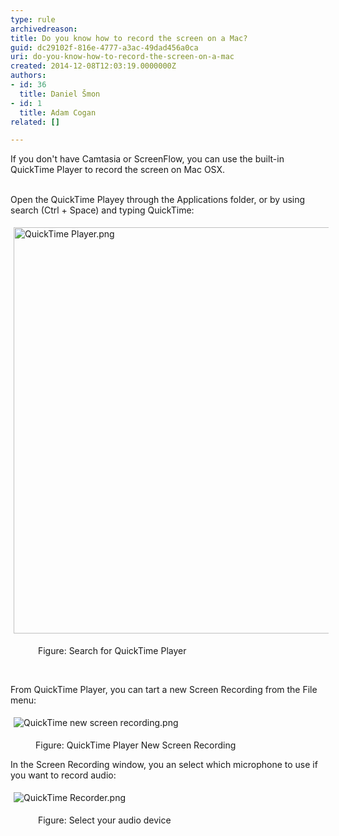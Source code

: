 ```yaml
---
type: rule
archivedreason: 
title: Do you know how to record the screen on a Mac?
guid: dc29102f-816e-4777-a3ac-49dad456a0ca
uri: do-you-know-how-to-record-the-screen-on-a-mac
created: 2014-12-08T12:03:19.0000000Z
authors:
- id: 36
  title: Daniel Šmon
- id: 1
  title: Adam Cogan
related: []

---
```



If you don't have Camtasia or ScreenFlow, you can use the built-in QuickTime Player to record the screen on Mac OSX.
<br><excerpt class='endintro'></excerpt><br>
<p>​Open the QuickTime Playey through the Applications folder, or by using search (Ctrl + Space) and typing QuickTime&#58;</p><dl class="ssw15-rteElement-ImageArea"><img alt="QuickTime Player.png" src="/DesignandPresentation/RulesToBetterVideoRecording/SiteAssets/Pages/Do-you-know-how-to-record-th-screen-on-a-Mac/QuickTime%20Player.png" style="margin&#58;5px;width&#58;650px;" /></dl><dd class="ssw15-rteElement-FigureNormal">&#160;Figure&#58; Search for QuickTime Player</dd><p class="ssw15-rteElement-P">&#160;</p><p class="ssw15-rteElement-P">From QuickTime&#160;Player, you can tart a new&#160;Screen Recording from the File menu&#58;&#160;</p><dl class="ssw15-rteElement-ImageArea"><img alt="QuickTime new screen recording.png" src="/DesignandPresentation/RulesToBetterVideoRecording/SiteAssets/Pages/Do-you-know-how-to-record-th-screen-on-a-Mac/QuickTime%20new%20screen%20recording.png" style="margin&#58;5px;" /></dl><dd class="ssw15-rteElement-FigureNormal">Figure&#58; QuickTime Player New Screen Recording&#160;</dd><p>In the Screen Recording window, you an select which microphone to use if you want to record audio&#58;</p><dl class="ssw15-rteElement-ImageArea"><img alt="QuickTime Recorder.png" src="/DesignandPresentation/RulesToBetterVideoRecording/SiteAssets/Pages/Do-you-know-how-to-record-th-screen-on-a-Mac/QuickTime%20Recorder.png" style="margin&#58;5px;" /></dl><dd class="ssw15-rteElement-FigureNormal">&#160;Figure&#58; Select your audio device</dd>


